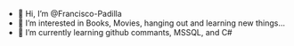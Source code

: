 - 👋 Hi, I’m @Francisco-Padilla
- 👀 I’m interested in Books, Movies, hanging out and learning new things...
- 🌱 I’m currently learning github commants, MSSQL, and C#
